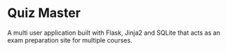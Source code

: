 # Quiz Master

A multi user application built with Flask, Jinja2 and SQLite that acts as an exam preparation site for multiple courses.
